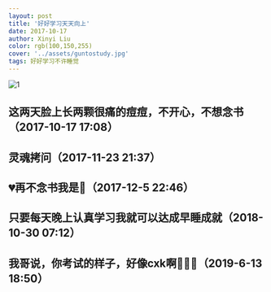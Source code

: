 ```yaml
---
layout: post
title: '好好学习天天向上'
date: 2017-10-17
author: Xinyi Liu
color: rgb(100,150,255)
cover: '../assets/guntostudy.jpg'
tags: 好好学习不许睡觉
---
```


![1]({{"../assets/study01.jpg"|absolute_url}})

## 这两天脸上长两颗很痛的痘痘，不开心，不想念书（2017-10-17 17:08）

## 灵魂拷问（2017-11-23 21:37）

## 💔再不念书我是🐷（2017-12-5 22:46）

## 只要每天晚上认真学习我就可以达成早睡成就（2018-10-30 07:12）

## 我哥说，你考试的样子，好像cxk啊🍉🍉🍉 ​​​​（2019-6-13 18:50）

